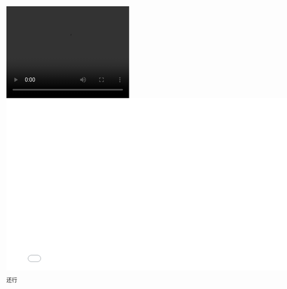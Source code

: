 <video width="320" height="240" controls>
    <source src="//player.bilibili.com/player.html?aid=325421622&bvid=BV1aw411G73J&cid=1384297956&p=1" >
</video>



<iframe
        src="//player.bilibili.com/player.html?aid=325421622&bvid=BV1aw411G73J&cid=1384297956&p=1"
        width="800"
        height="450"
        frameborder="0"
        allowfullscreen>
</iframe>

还行